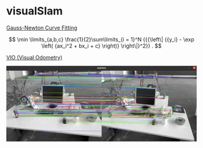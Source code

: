# visualSlam
[Gauss-Newton Curve Fitting](GaussNewton/README.md)

$$
\min \limits_{a,b,c} \frac{1}{2}\sum\limits_{i = 1}^N {{{\left\| {{y_i} - \exp \left( {ax_i^2 + bx_i + c} \right)} \right\|}^2}} .
$$

[VIO (Visual Odometry)](VIO/README.md)

![](./VIO/matches.png)
